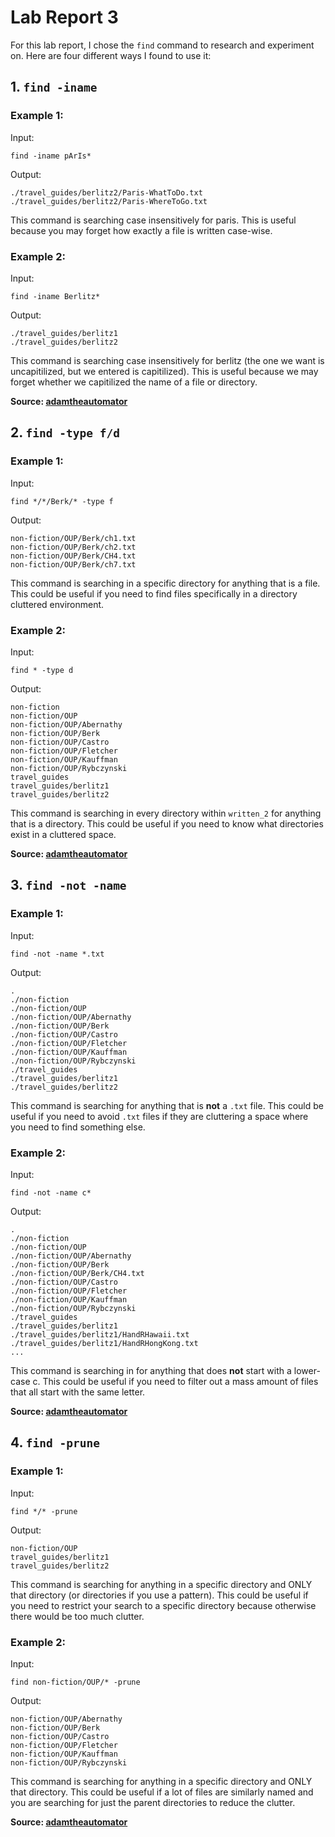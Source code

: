 # Lab Report 3

For this lab report, I chose the `find` command to research and experiment on. Here are four different ways I found to use it:

## 1. `find -iname`
### Example 1:

Input:
```
find -iname pArIs*
```
Output:
```
./travel_guides/berlitz2/Paris-WhatToDo.txt
./travel_guides/berlitz2/Paris-WhereToGo.txt
```
This command is searching case insensitively for paris. This is useful because you may forget how exactly a file is written case-wise.

### Example 2:

Input:
```
find -iname Berlitz*
```
Output:
```
./travel_guides/berlitz1
./travel_guides/berlitz2
```
This command is searching case insensitively for berlitz (the one we want is uncapitilized, but we entered is capitilized). 
This is useful because we may forget whether we capitilized the name of a file or directory.

**Source: [adamtheautomator](https://adamtheautomator.com/bash-find/)**

## 2. `find -type f/d`
### Example 1:

Input:
```
find */*/Berk/* -type f
```
Output:
```
non-fiction/OUP/Berk/ch1.txt
non-fiction/OUP/Berk/ch2.txt
non-fiction/OUP/Berk/CH4.txt
non-fiction/OUP/Berk/ch7.txt
```
This command is searching in a specific directory for anything that is a file. This could be useful if you need to find files specifically in a 
directory cluttered environment.

### Example 2:

Input:
```
find * -type d
```
Output:
```
non-fiction
non-fiction/OUP
non-fiction/OUP/Abernathy
non-fiction/OUP/Berk
non-fiction/OUP/Castro
non-fiction/OUP/Fletcher
non-fiction/OUP/Kauffman
non-fiction/OUP/Rybczynski
travel_guides
travel_guides/berlitz1
travel_guides/berlitz2
```
This command is searching in every directory within `written_2` for anything that is a directory. This could be useful if you need to know what directories 
exist in a cluttered space.

**Source: [adamtheautomator](https://adamtheautomator.com/bash-find/)**

## 3. `find -not -name`
### Example 1:

Input:
```
find -not -name *.txt
```
Output:
```
.
./non-fiction
./non-fiction/OUP
./non-fiction/OUP/Abernathy
./non-fiction/OUP/Berk
./non-fiction/OUP/Castro
./non-fiction/OUP/Fletcher
./non-fiction/OUP/Kauffman
./non-fiction/OUP/Rybczynski
./travel_guides
./travel_guides/berlitz1
./travel_guides/berlitz2
```
This command is searching for anything that is **not** a `.txt` file. This could be useful if you need to avoid `.txt` files if they are cluttering a space where you
need to find something else.

### Example 2:

Input:
```
find -not -name c*
```
Output:
```
.
./non-fiction
./non-fiction/OUP
./non-fiction/OUP/Abernathy
./non-fiction/OUP/Berk
./non-fiction/OUP/Berk/CH4.txt
./non-fiction/OUP/Castro
./non-fiction/OUP/Fletcher
./non-fiction/OUP/Kauffman
./non-fiction/OUP/Rybczynski
./travel_guides
./travel_guides/berlitz1
./travel_guides/berlitz1/HandRHawaii.txt
./travel_guides/berlitz1/HandRHongKong.txt
...
```
This command is searching in for anything that does **not** start with a lower-case c. This could be useful if you need to filter out a mass amount of files that
all start with the same letter.

**Source: [adamtheautomator](https://adamtheautomator.com/bash-find/)**

## 4. `find -prune`
### Example 1:

Input:
```
find */* -prune
```
Output:
```
non-fiction/OUP
travel_guides/berlitz1
travel_guides/berlitz2
```
This command is searching for anything in a specific directory and ONLY that directory (or directories if you use a pattern). This could be useful if you need 
to restrict your search to a specific directory because otherwise there would be too much clutter.

### Example 2:

Input:
```
find non-fiction/OUP/* -prune
```
Output:
```
non-fiction/OUP/Abernathy
non-fiction/OUP/Berk
non-fiction/OUP/Castro
non-fiction/OUP/Fletcher
non-fiction/OUP/Kauffman
non-fiction/OUP/Rybczynski
```
This command is searching for anything in a specific directory and ONLY that directory. This could be useful if a lot of files are similarly named and you are
searching for just the parent directories to reduce the clutter.

**Source: [adamtheautomator](https://adamtheautomator.com/bash-find/)**
